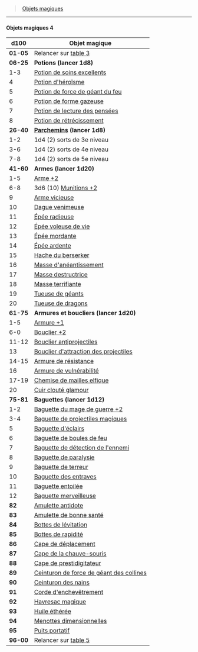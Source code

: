 ﻿> [Objets magiques](hd_magicitems.md)

---

#### Objets magiques 4

|d100|Objet magique|
|---|---|
|**01-05**|Relancer sur [table 3](hd_magicitems_objets_magiques_3.md)|
|**06-25**|**Potions (lancer 1d8)**|
|1-3|[Potion de soins excellents](hd_magicitems_az_potion_de_soins.md)|
|4|[Potion d'héroïsme](hd_magicitems_az_potion_dheroisme.md)|
|5|[Potion de force de géant du feu](hd_magicitems_az_potion_de_force_de_geant.md)|
|6|[Potion de forme gazeuse](hd_magicitems_az_potion_de_forme_gazeuse.md)|
|7|[Potion de lecture des pensées](hd_magicitems_az_potion_de_lecture_des_pensees.md)|
|8|[Potion de rétrécissement](hd_magicitems_az_potion_de_retrecissement.md)|
|**26-40**|**[Parchemins](hd_magicitems_az_parchemin_magique.md) (lancer 1d8)**|
|1-2|1d4 (2) sorts de 3e niveau|
|3-6|1d4 (2) sorts de 4e niveau|
|7-8|1d4 (2) sorts de 5e niveau|
|**41-60**|**Armes (lancer 1d20)**|
|1-5|[Arme +2](hd_magicitems_az_arme_1_2_ou_3.md)|
|6-8|3d6 (10) [Munitions +2](hd_magicitems_az_munitions_1_2_ou_3.md)|
|9|[Arme vicieuse](hd_magicitems_az_arme_vicieuse.md)|
|10|[Dague venimeuse](hd_magicitems_az_dague_venimeuse.md)|
|11|[Épée radieuse](hd_magicitems_az_epee_radieuse.md)|
|12|[Épée voleuse de vie](hd_magicitems_az_epee_voleuse_de_vie.md)|
|13|[Épée mordante](hd_magicitems_az_epee_mordante.md)|
|14|[Épée ardente](hd_magicitems_az_epee_ardente.md)|
|15|[Hache du berserker](hd_magicitems_az_hache_du_berserker.md)|
|16|[Masse d'anéantissement](hd_magicitems_az_masse_daneantissement.md)|
|17|[Masse destructrice](hd_magicitems_az_masse_destructrice.md)|
|18|[Masse terrifiante](hd_magicitems_az_masse_terrifiante.md)|
|19|[Tueuse de géants](hd_magicitems_az_tueuse_de_geant.md)|
|20|[Tueuse de dragons](hd_magicitems_az_tueuse_de_dragons.md)|
|**61-75**|**Armures et boucliers (lancer 1d20)**|
|1-5|[Armure +1](hd_magicitems_az_armure_1_2_ou_3.md)|
|6-0|[Bouclier +2](hd_magicitems_az_bouclier_1_2_ou_3.md)|
|11-12|[Bouclier antiprojectiles](hd_magicitems_az_bouclier_antiprojectiles.md)|
|13|[Bouclier d'attraction des projectiles](hd_magicitems_az_bouclier_dattraction_des_projectiles.md)|
|14-15|[Armure de résistance](hd_magicitems_az_armure_de_resistance.md)|
|16|[Armure de vulnérabilité](hd_magicitems_az_armure_de_vulnerabilite.md)|
|17-19|[Chemise de mailles elfique](hd_magicitems_az_chemise_de_mailles_elfique.md)|
|20|[Cuir clouté glamour](hd_magicitems_az_cuir_cloutee_glamour.md)|
|**75-81**|**Baguettes (lancer 1d12)**|
|1-2|[Baguette du mage de guerre +2](hd_magicitems_az_baguette_du_mage_de_guerre_1_2_ou_3.md)|
|3-4|[Baguette de projectiles magiques](hd_magicitems_az_baguette_de_projectiles_magiques.md)|
|5|[Baguette d'éclairs](hd_magicitems_az_baguette_declairs.md)|
|6|[Baguette de boules de feu](hd_magicitems_az_baguette_de_boules_de_feu.md)|
|7|[Baguette de détection de l'ennemi](hd_magicitems_az_baguette_de_detection_de_lennemi.md)|
|8|[Baguette de paralysie](hd_magicitems_az_baguette_de_paralysie.md)|
|9|[Baguette de terreur](hd_magicitems_az_baguette_de_terreur.md)|
|10|[Baguette des entraves](hd_magicitems_az_baguette_des_entraves.md)|
|11|[Baguette entoilée](hd_magicitems_az_baguette_entoilee.md)|
|12|[Baguette merveilleuse](hd_magicitems_az_baguette_merveilleuse.md)|
|**82**|[Amulette antidote](hd_magicitems_az_amulette_antidote.md)|
|**83**|[Amulette de bonne santé](hd_magicitems_az_amulette_de_bonne_sante.md)|
|**84**|[Bottes de lévitation](hd_magicitems_az_bottes_de_levitation.md)|
|**85**|[Bottes de rapidité](hd_magicitems_az_bottes_de_rapidite.md)|
|**86**|[Cape de déplacement](hd_magicitems_az_cape_de_deplacement.md)|
|**87**|[Cape de la chauve-souris](hd_magicitems_az_cape_de_la_chauve_souris.md)|
|**88**|[Cape de prestidigitateur](hd_magicitems_az_cape_de_prestidigitateur.md)|
|**89**|[Ceinturon de force de géant des collines](hd_magicitems_az_ceinturon_de_force_de_geant_des_collines.md)|
|**90**|[Ceinturon des nains](hd_magicitems_az_ceinturon_des_nains.md)|
|**91**|[Corde d'enchevêtrement](hd_magicitems_az_corde_denchevetrement.md)|
|**92**|[Havresac magique](hd_magicitems_az_havresac_magique.md)|
|**93**|[Huile éthérée](hd_magicitems_az_huile_etheree.md)|
|**94**|[Menottes dimensionnelles](hd_magicitems_az_menottes_dimensionnelles.md)|
|**95**|[Puits portatif](hd_magicitems_az_puits_portatif.md)|
|**96-00**|Relancer sur [table 5](hd_magicitems_objets_magiques_5.md)|

